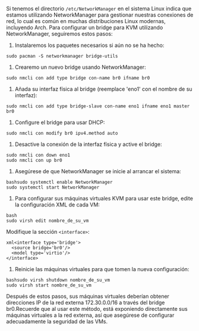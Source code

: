Si tenemos el directorio `/etc/NetworkManager` en el sistema Linux indica que estamos utilizando NetworkManager para gestionar nuestras conexiones de red, lo cual es común en muchas distribuciones Linux  modernas, incluyendo Arch. Para configurar un bridge para KVM utilizando NetworkManager, seguiremos estos pasos:

1. Instalaremos los paquetes necesarios si aún no se ha hecho:

```
sudo pacman -S networkmanager bridge-utils
```

1. Crearemo un nuevo bridge usando NetworkManager:

```
sudo nmcli con add type bridge con-name br0 ifname br0
```

1. Añada su interfaz física al bridge (reemplace 'eno1' con el nombre de su interfaz):

```
sudo nmcli con add type bridge-slave con-name eno1 ifname eno1 master br0
```

1. Configure el bridge para usar DHCP:

```
sudo nmcli con modify br0 ipv4.method auto
```

1. Desactive la conexión de la interfaz física y active el bridge:

```
sudo nmcli con down eno1
sudo nmcli con up br0
```

1. Asegúrese de que NetworkManager se inicie al arrancar el sistema:

```
bashsudo systemctl enable NetworkManager
sudo systemctl start NetworkManager
```

1. Para configurar sus máquinas virtuales KVM para usar este bridge, edite la configuración XML de cada VM:

```
bash
sudo virsh edit nombre_de_su_vm
```

Modifique la sección `<interface>`:

```
xml<interface type='bridge'>
  <source bridge='br0'/>
  <model type='virtio'/>
</interface>
```

1. Reinicie las máquinas virtuales para que tomen la nueva configuración:

```
bashsudo virsh shutdown nombre_de_su_vm
sudo virsh start nombre_de_su_vm
```

Después de estos pasos, sus máquinas virtuales deberían obtener  direcciones IP de la red externa 172.30.0.0/16 a través del bridge br0.Recuerde que al usar este método, está exponiendo directamente sus máquinas virtuales a la red externa, así que asegúrese de configurar  adecuadamente la seguridad de las VMs.